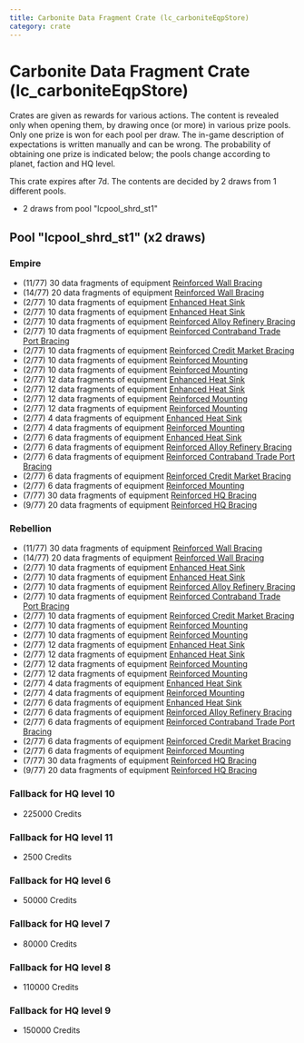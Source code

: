 ```yaml
---
title: Carbonite Data Fragment Crate (lc_carboniteEqpStore)
category: crate
---
```


# Carbonite Data Fragment Crate (lc_carboniteEqpStore)

Crates are given as rewards for various actions. The content is revealed only when opening them, by drawing once (or more) in various prize pools. Only one prize is won for each pool per draw. The in-game description of expectations is written manually and can be wrong. The probability of obtaining one prize is indicated below; the pools change according to planet, faction and HQ level.

This crate expires after 7d. The contents are decided by 2 draws from 1 different pools.
  * 2 draws from pool "lcpool_shrd_st1"

## Pool "lcpool_shrd_st1" (x2 draws)

### Empire

  * (11/77) 30 data fragments of equipment [Reinforced Wall Bracing](eqpEmpireWallHealth)
  * (14/77) 20 data fragments of equipment [Reinforced Wall Bracing](eqpEmpireWallHealth)
  * (2/77) 10 data fragments of equipment [Enhanced Heat Sink](eqpEmpireMortarTurretDamage)
  * (2/77) 10 data fragments of equipment [Enhanced Heat Sink](eqpEmpireRapidFireTurretDamage)
  * (2/77) 10 data fragments of equipment [Reinforced Alloy Refinery Bracing](eqpEmpireMaterialsGeneratorHealth)
  * (2/77) 10 data fragments of equipment [Reinforced Contraband Trade Port Bracing](eqpEmpireContrabandGeneratorHealth)
  * (2/77) 10 data fragments of equipment [Reinforced Credit Market Bracing](eqpEmpireCreditGeneratorHealth)
  * (2/77) 10 data fragments of equipment [Reinforced Mounting](eqpEmpireMortarTurretHealth)
  * (2/77) 10 data fragments of equipment [Reinforced Mounting](eqpEmpireRapidFireTurretHealth)
  * (2/77) 12 data fragments of equipment [Enhanced Heat Sink](eqpEmpireMortarTurretDamage)
  * (2/77) 12 data fragments of equipment [Enhanced Heat Sink](eqpEmpireRapidFireTurretDamage)
  * (2/77) 12 data fragments of equipment [Reinforced Mounting](eqpEmpireMortarTurretHealth)
  * (2/77) 12 data fragments of equipment [Reinforced Mounting](eqpEmpireRapidFireTurretHealth)
  * (2/77) 4 data fragments of equipment [Enhanced Heat Sink](eqpEmpireBurstTurretDamage)
  * (2/77) 4 data fragments of equipment [Reinforced Mounting](eqpEmpireBurstTurretHealth)
  * (2/77) 6 data fragments of equipment [Enhanced Heat Sink](eqpEmpireBurstTurretDamage)
  * (2/77) 6 data fragments of equipment [Reinforced Alloy Refinery Bracing](eqpEmpireMaterialsGeneratorHealth)
  * (2/77) 6 data fragments of equipment [Reinforced Contraband Trade Port Bracing](eqpEmpireContrabandGeneratorHealth)
  * (2/77) 6 data fragments of equipment [Reinforced Credit Market Bracing](eqpEmpireCreditGeneratorHealth)
  * (2/77) 6 data fragments of equipment [Reinforced Mounting](eqpEmpireBurstTurretHealth)
  * (7/77) 30 data fragments of equipment [Reinforced HQ Bracing](eqpEmpireHQHealth)
  * (9/77) 20 data fragments of equipment [Reinforced HQ Bracing](eqpEmpireHQHealth)

### Rebellion

  * (11/77) 30 data fragments of equipment [Reinforced Wall Bracing](eqpRebelWallHealth)
  * (14/77) 20 data fragments of equipment [Reinforced Wall Bracing](eqpRebelWallHealth)
  * (2/77) 10 data fragments of equipment [Enhanced Heat Sink](eqpRebelMortarTurretDamage)
  * (2/77) 10 data fragments of equipment [Enhanced Heat Sink](eqpRebelRapidFireTurretDamage)
  * (2/77) 10 data fragments of equipment [Reinforced Alloy Refinery Bracing](eqpRebelMaterialsGeneratorHealth)
  * (2/77) 10 data fragments of equipment [Reinforced Contraband Trade Port Bracing](eqpRebelContrabandGeneratorHealth)
  * (2/77) 10 data fragments of equipment [Reinforced Credit Market Bracing](eqpRebelCreditGeneratorHealth)
  * (2/77) 10 data fragments of equipment [Reinforced Mounting](eqpRebelMortarTurretHealth)
  * (2/77) 10 data fragments of equipment [Reinforced Mounting](eqpRebelRapidFireTurretHealth)
  * (2/77) 12 data fragments of equipment [Enhanced Heat Sink](eqpRebelMortarTurretDamage)
  * (2/77) 12 data fragments of equipment [Enhanced Heat Sink](eqpRebelRapidFireTurretDamage)
  * (2/77) 12 data fragments of equipment [Reinforced Mounting](eqpRebelMortarTurretHealth)
  * (2/77) 12 data fragments of equipment [Reinforced Mounting](eqpRebelRapidFireTurretHealth)
  * (2/77) 4 data fragments of equipment [Enhanced Heat Sink](eqpRebelBurstTurretDamage)
  * (2/77) 4 data fragments of equipment [Reinforced Mounting](eqpRebelBurstTurretHealth)
  * (2/77) 6 data fragments of equipment [Enhanced Heat Sink](eqpRebelBurstTurretDamage)
  * (2/77) 6 data fragments of equipment [Reinforced Alloy Refinery Bracing](eqpRebelMaterialsGeneratorHealth)
  * (2/77) 6 data fragments of equipment [Reinforced Contraband Trade Port Bracing](eqpRebelContrabandGeneratorHealth)
  * (2/77) 6 data fragments of equipment [Reinforced Credit Market Bracing](eqpRebelCreditGeneratorHealth)
  * (2/77) 6 data fragments of equipment [Reinforced Mounting](eqpRebelBurstTurretHealth)
  * (7/77) 30 data fragments of equipment [Reinforced HQ Bracing](eqpRebelHQHealth)
  * (9/77) 20 data fragments of equipment [Reinforced HQ Bracing](eqpRebelHQHealth)

### Fallback for HQ level 10

  * 225000 Credits

### Fallback for HQ level 11

  * 2500 Credits

### Fallback for HQ level 6

  * 50000 Credits

### Fallback for HQ level 7

  * 80000 Credits

### Fallback for HQ level 8

  * 110000 Credits

### Fallback for HQ level 9

  * 150000 Credits